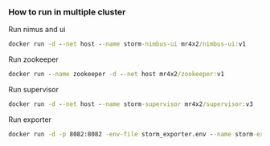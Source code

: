 ### How to run in multiple cluster


Run nimus and ui

```cmd
docker run -d --net host --name storm-nimbus-ui mr4x2/nimbus-ui:v1
```

Run zookeeper

```cmd
docker run --name zookeeper -d --net host mr4x2/zookeeper:v1
```

Run supervisor

```cmd
docker run -d --net host --name storm-supervisor mr4x2/supervisor:v3
```


Run exporter
```cmd
docker run -d -p 8082:8082 -env-file storm_exporter.env --name storm-exporter mr4x2/stormexporter:v1
```
